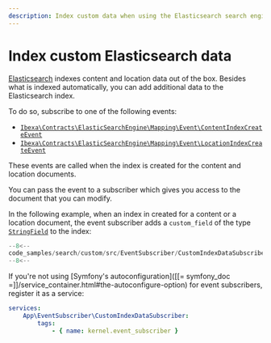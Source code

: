 ```yaml
---
description: Index custom data when using the Elasticsearch search engine.
---
```


# Index custom Elasticsearch data

[Elasticsearch](elasticsearch_overview.md) indexes content and location data out of the box.
Besides what is indexed automatically, you can add additional data to the Elasticsearch index.

To do so, subscribe to one of the following events:

- [`Ibexa\Contracts\ElasticSearchEngine\Mapping\Event\ContentIndexCreateEvent`](/api/php_api/php_api_reference/classes/Ibexa-Contracts-Elasticsearch-Mapping-Event-ContentIndexCreateEvent.html)
- [`Ibexa\Contracts\ElasticSearchEngine\Mapping\Event\LocationIndexCreateEvent`](/api/php_api/php_api_reference/classes/Ibexa-Contracts-Elasticsearch-Mapping-Event-LocationIndexCreateEvent.html)

These events are called when the index is created for the content and location documents.

You can pass the event to a subscriber which gives you access to the document that you can modify.

In the following example, when an index in created for a content or a location document, the event subscriber adds a `custom_field` of the type [`StringField`](/api/php_api/php_api_reference/classes/Ibexa-Contracts-Core-Search-FieldType-StringField.html) to the index:

``` php hl_lines="19 20 21"
--8<--
code_samples/search/custom/src/EventSubscriber/CustomIndexDataSubscriber.php
--8<--
```

If you're not using [Symfony's autoconfiguration]([[= symfony_doc =]]/service_container.html#the-autoconfigure-option)
for event subscribers, register it as a service:

``` yaml
services:
    App\EventSubscriber\CustomIndexDataSubscriber:
        tags:
            - { name: kernel.event_subscriber }
```
